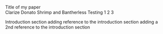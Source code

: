 Title of my paper  
Clarize Donato 
Shrimp and Bantherless
Testing 1 2 3 

Introduction section 
adding reference to the introduction section 
adding a 2nd reference to the introduction section
